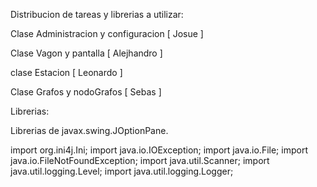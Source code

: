 Distribucion de tareas y librerias a utilizar: 

Clase Administracion y configuracion [ Josue  ]
	
Clase Vagon y pantalla [ Alejhandro ]
	
	
	
clase Estacion  [ Leonardo  ]

Clase Grafos y nodoGrafos [ Sebas ]

	
Librerias:

Librerias de javax.swing.JOptionPane.   

import org.ini4j.Ini;
import java.io.IOException;
import java.io.File;
import java.io.FileNotFoundException;
import java.util.Scanner;
import java.util.logging.Level;
import java.util.logging.Logger;







  









